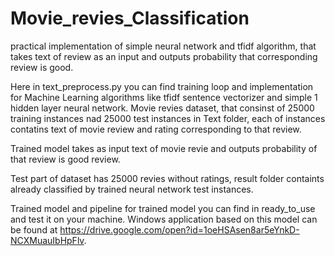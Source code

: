 # Movie_revies_Classification
practical implementation of simple neural network and tfidf algorithm, that takes text of review as an input and outputs probability that corresponding review is good.

Here in text_preprocess.py you can find training loop and implementation for Machine Learning algorithms like tfidf sentence vectorizer and simple 1 hidden layer neural network.
Movie revies dataset, that consinst of 25000 training instances nad 25000 test instances in Text folder, each of instances contatins text of movie review and rating corresponding to that review.

Trained model takes as input text of movie revie and outputs probability of that review is good review.

Test part of dataset has 25000 revies without ratings, result folder containts already classified by trained neural network test instances.

Trained model and pipeline for trained model  you can find in ready_to_use and test it on your machine.
Windows application based on this model can be found at https://drive.google.com/open?id=1oeHSAsen8ar5eYnkD-NCXMuauIbHpFlv.
